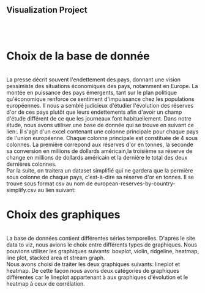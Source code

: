## Visualization Project
<br><br>
# Choix de la base de donnée
<br>
La presse décrit souvent l'endettement des pays, donnant une vision pessimiste des situations économiques des pays, notamment en Europe. La montée en puissance des pays émergents, tant sur le plan politique qu'économique renforce ce sentiment d'impuissance chez les populations européennes. Il nous a semblé judicieux d'étudier l'évolution des réserves d'or de ces pays plutôt que leurs endettements afin d'avoir un champ d'étude différent de ce que les journeaux font habituellement.
Dans notre étude, nous avons utiliser une base de donnée qui se trouve en suivant ce lien:<https://www.data.gouv.fr/fr/datasets/reserves-officielles-de-28-pays-europeens/>. Il s'agit d'un excel contenant une colonne principale pour chaque pays de l'union européenne. Chaque colonne principale est constituée de 4 sous colonnes. La première correpond aux réserves d'or en tonnes, la seconde sa conversion en millions de dollards américain,la troisième sa réserve de change en millions de dollards américain et la dernière le total des deux dernières colonnes.
<br>
Par la suite, on traitera un dataset simplifié qui ne gardera que la permière sous colonne de chaque pays, c'est-à-dire sa réserve d'or en tonnes. Il se trouve sous format csv au nom de european-reserves-by-country-simplify.csv au lien suivant: <https://raw.githubusercontent.com/alexiscarbillet/Visualization-Project/master/european-reserves-by-country-simplify.csv>
<br>

# Choix des graphiques
<br>
La base de données contient différentes séries temporelles. D'après le site data to viz, nous avions le choix entre différents types de graphiques. Nous pouvions utiliser les graphiques suivants: boxplot, violin, ridgeline, heatmap, line plot, stacked area et stream graph.
<br>
Nous avons choisi de traiter les deux graphiques suivants: lineplot et heatmap. De cette façon nous avons deux catégories de graphiques différentes car le lineplot appartenant à aux graphiques d'évolution et le heatmap à ceux de corrélation.
<br>
